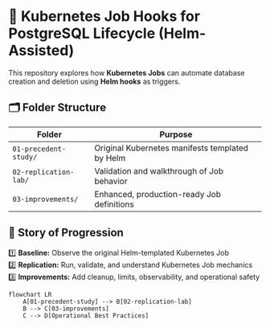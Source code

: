 # 🧩 Kubernetes Job Hooks for PostgreSQL Lifecycle (Helm-Assisted)

This repository explores how **Kubernetes Jobs** can automate database creation and deletion using **Helm hooks** as triggers.

## 🗂 Folder Structure

| Folder | Purpose |
|---------|----------|
| `01-precedent-study/` | Original Kubernetes manifests templated by Helm |
| `02-replication-lab/` | Validation and walkthrough of Job behavior |
| `03-improvements/` | Enhanced, production-ready Job definitions |

## 🌱 Story of Progression

1️⃣ **Baseline:** Observe the original Helm-templated Kubernetes Job  
2️⃣ **Replication:** Run, validate, and understand Kubernetes Job mechanics  
3️⃣ **Improvements:** Add cleanup, limits, observability, and operational safety

```mermaid
flowchart LR
    A[01-precedent-study] --> B[02-replication-lab]
    B --> C[03-improvements]
    C --> D[Operational Best Practices]
